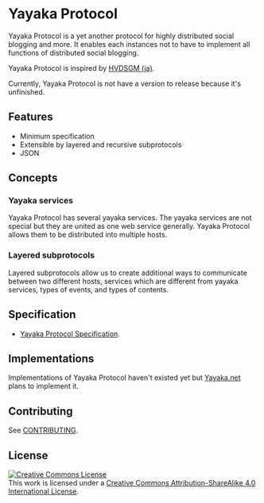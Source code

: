 # Yayaka Protocol

Yayaka Protocol is a yet another protocol for highly distributed social blogging and more.
It enables each instances not to have to implement all functions of distributed social blogging.

Yayaka Protocol is inspired by [HVDSGM (ja)](https://hakabahitoyo.wordpress.com/2017/05/22/hvdsgm/).

Currently, Yayaka Protocol is not have a version to release because it's unfinished.


## Features

- Minimum specification
- Extensible by layered and recursive subprotocols
- JSON


## Concepts

### Yayaka services

Yayaka Protocol has several yayaka services.
The yayaka services are not special but they are united as one web service generally.
Yayaka Protocol allows them to be distributed into multiple hosts.

### Layered subprotocols

Layered subprotocols allow us to create additional ways to communicate between two different hosts,
services which are different from yayaka services, types of events, and types of contents.


## Specification

- [Yayaka Protocol Specification](specification/index.md).


## Implementations

Implementations of Yayaka Protocol haven't existed yet but [Yayaka.net](https://yayaka.net) plans to implement it.


## Contributing

See [CONTRIBUTING](CONTRIBUTING.md).

## License

<a rel="license" href="http://creativecommons.org/licenses/by-sa/4.0/"><img alt="Creative Commons License" style="border-width:0" src="https://i.creativecommons.org/l/by-sa/4.0/88x31.png" /></a><br />This work is licensed under a <a rel="license" href="http://creativecommons.org/licenses/by-sa/4.0/">Creative Commons Attribution-ShareAlike 4.0 International License</a>.
